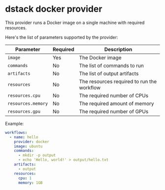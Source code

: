 # dstack docker provider

This provider runs a Docker image on a single machine with required resources.

Here's the list of parameters supported by the provider:

| Parameter          | Required | Description                                |
|--------------------|----------|--------------------------------------------|
| `image`            | Yes      | The Docker image                           |
| `commands`         | No       | The list of commands to run                |
| `artifacts`        | No       | The list of output artifacts               |
| `resources`        | No       | The resources required to run the workflow |
| `resources.cpu`    | No       | The required number of CPUs                |
| `resources.memory` | No       | The required amount of memory              |
| `resources.gpu`    | No       | The required number of GPUs                |

Example:

```yaml
workflows:
  - name: hello
    provider: docker
    image: ubuntu
    commands:
      - mkdir -p output
      - echo 'Hello, world!' > output/hello.txt
    artifacts:
      - output
    resources:
      cpu: 1
      memory: 1GB
```